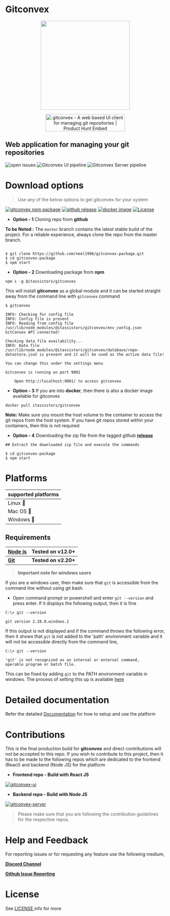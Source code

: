 
# Gitconvex

<p align="center">
    <img src="https://user-images.githubusercontent.com/47709856/87170859-8bfff080-c2ef-11ea-9140-b9e5db1c17d8.png" width="280">
    <p align="center">
        <a href="https://www.producthunt.com/posts/gitconvex-2?utm_source=badge-featured&utm_medium=badge&utm_souce=badge-gitconvex-2" target="_blank"><img src="https://api.producthunt.com/widgets/embed-image/v1/featured.svg?post_id=241240&theme=dark" alt="gitconvex - A web based UI client for managing git repositories | Product Hunt Embed" style="width: 250px; height: 54px;" width="250px" height="54px" /></a>
    </p>
</p>

## Web application for managing your git repositories

![open issues](https://img.shields.io/github/issues/neel1996/gitconvex?color=orange&style=for-the-badge)
![Gitconvex UI pipeline](https://img.shields.io/github/workflow/status/neel1996/gitconvex-ui/Gitconvex%20UI%20pipeline/master?label=gitconvex%20ui%20build&logo=github&style=for-the-badge)
![Gitconvex Server pipeline](https://img.shields.io/github/workflow/status/neel1996/gitconvex-server/Gitconvex%20Server%20pipeline/master?label=gitconvex%20server%20build&logo=github&style=for-the-badge)

# Download options

> Use any of the below options to get gitconvex for your system

[![gitconvex npm package](https://img.shields.io/static/v1?label=gitconvex&message=v1.1.6&color=red&style=for-the-badge&logo=npm)](https://www.npmjs.com/package/@itassistors/gitconvex)
[![github release](https://img.shields.io/static/v1?label=gitconvex&message=v1.1.6&color=green&style=for-the-badge&logo=github)](https://github.com/neel1996/gitconvex-package/releases)
[![docker image](https://img.shields.io/static/v1?label=gitconvex&message=v1.1.6&color=blue&style=for-the-badge&logo=docker)](https://hub.docker.com/repository/docker/itassistors/gitconvex)
[![License](https://img.shields.io/static/v1?label=LICENSE&message=Apache-2.0&color=yellow&style=for-the-badge)](LICENSE)

- **Option - 1** Cloning repo from **github**

**To be Noted :** The `master` branch contains the latest stable build of the project. For a reliable experience, always clone the repo from the master branch.

```

$ git clone https://github.com/neel1996/gitconvex-package.git
$ cd gitconvex-package
$ npm start

```

- **Option - 2**  Downloading package from **npm**

`npm i -g @itassistors/gitconvex`

This will install **gitconvex** as a global module and it can be started straight away from the command line with `gitconvex` command

```
$ gitconvex

INFO: Checking for config file
INFO: Config file is present
INFO: Reading from config file /usr/lib/node_modules/@itassistors/gitconvex/env_config.json
GitConvex API connected!

Checking data file availability...
INFO: Data file /usr/lib/node_modules/@itassistors/gitconvex/database/repo-datastore.json is present and it will be used as the active data file!

You can change this under the settings menu

Gitconvex is running on port 9001

    Open http://localhost:9001/ to access gitconvex
```

- **Option - 3** If you are into **docker**, then there is also a docker image available for gitconvex 

`docker pull itassistors/gitconvex`

**Note:** Make sure you mount the host volume to the container to access the git repos from the host system. If you have git repos stored within your containers, then this is not required

- **Option - 4** Downloading the zip file from the tagged github [**release**](https://github.com/neel1996/gitconvex-package/releases)

```
## Extract the downloaded zip file and execute the commands

$ cd gitconvex-package
$ npm start
```


# Platforms

|supported platforms|
|--|
|Linux :penguin:  |
|Mac OS  :apple: |
|Windows :black_square_button: |

## Requirements

| <b>[Node js](https://nodejs.org/en/)</b> | <b>Tested on v12.0+ |
|--|--|
| <b>[Git](https://git-scm.com/)</b> | <b>Tested on v2.20+</b> |
    
> **Important note for windows users**

If you are a windows user, then make sure that `git` is accessible from the command line without using git bash.

- Open command prompt or powershell and enter `git --version` and press enter. If it displays the following output, then it is fine

```
C:\> git --version

git version 2.28.0.windows.1
```

If this output is not displayed and if the command throws the following error, then it shows that `git` is not added to the 'path' environment variable and it will not be accessible directly from the command line,

```
C:\> git --version

'git' is not recognized as an internal or external command,
operable program or batch file.
```

This can be fixed by adding `git` to the PATH environment variable in windows. The process of setting this up is available [here](https://stackoverflow.com/questions/26620312/git-installing-git-in-path-with-github-client-for-windows#answer-53706956:~:text=comment-,27,Here%20is%20the%20magic)


# Detailed documentation

Refer the detailed [Documentation](DOCUMENTATION.md) for how to setup and use the platform


# Contributions 

This is the final production build for **gitconvex** and direct contributions will not be accepted to this repo. If you wish to contribute to this project, then it has to be made to the following repos which are dedicated to the frontend (React) and backend (Node JS) for the platform 

- **Frontend repo - Build with React JS**

[![gitconvex-ui](https://github-readme-stats-git-master.neel1996.vercel.app/api/pin/?username=neel1996&repo=gitconvex-ui)](https://github.com/neel1996/gitconvex-ui)

- **Backend repo - Build with Node JS**

[![gitconvex-server](https://github-readme-stats-git-master.neel1996.vercel.app/api/pin/?username=neel1996&repo=gitconvex-server)](https://github.com/neel1996/gitconvex-server)


> Please make sure that you are following the contribution guidelines for the respective repos. 

# Help and Feedback

For reporting issues or for requesting any feature use the following medium,

[**Discord Channel** ](https://discord.gg/PSd2Cq9)

[**Github Issue Reporting**](https://github.com/neel1996/gitconvex-package/issues)

# License

See [LICENSE ](LICENSE) info for more
